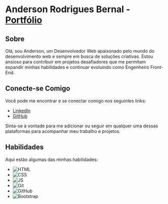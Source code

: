 # Anderson Rodrigues Bernal - **[Portfólio](https://anderson-bernal-porfolio.vercel.app/pt-br)** 

## Sobre

Olá, sou Anderson, um Desenvolvedor Web apaixonado pelo mundo do desenvolvimento web e sempre em busca de soluções criativas. Estou ansioso para contribuir em projetos desafiadores que me permitam expandir minhas habilidades e continuar evoluindo como Engenheiro Front-End.

## Conecte-se Comigo

Você pode me encontrar e se conectar comigo nos seguintes links:

- [LinkedIn](https://www.linkedin.com/in/anderson-bernal)
- [GitHub](https://github.com/andersonrbernal)

Sinta-se à vontade para me adicionar ou seguir em qualquer uma dessas plataformas para acompanhar meu trabalho e projetos.

## Habilidades

Aqui estão algumas das minhas habilidades:

- ![HTML](https://img.shields.io/badge/HTML-red)
- ![CSS](https://img.shields.io/badge/CSS-blue)
- ![JS](https://img.shields.io/badge/JavaScript-yellow)
- ![Git](https://img.shields.io/badge/git-%23F05033.svg?style=for-the-badge&logo=git&logoColor=white) 
- ![GitHub](https://img.shields.io/badge/github-%23121011.svg?style=for-the-badge&logo=github&logoColor=white)
- ![Bootstrap](https://img.shields.io/badge/bootstrap-000?style=for-the-badge&logo=bootstrap&logoColor=602C50) 
